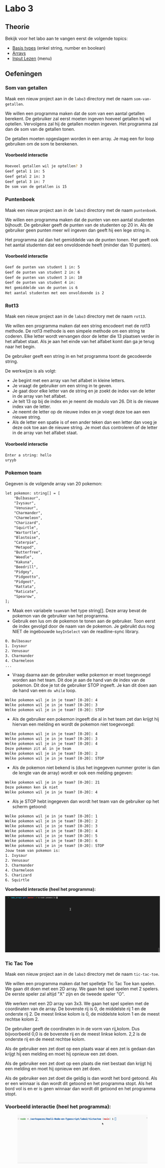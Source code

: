 # Labo 3

## Theorie

Bekijk voor het labo aan te vangen eerst de volgende topics:

* [Basis types](../nodejs-+-typescript/type-systeem/basic-types.md) (enkel string, number en boolean)
* [Arrays](../nodejs-+-typescript/type-systeem/arrays.md)
* [Input Lezen](../nodejs-+-typescript/input-lezen.md) (menu)

## Oefeningen

### Som van getallen

Maak een nieuw project aan in de `labo3` directory met de naam `som-van-getallen`.

We willen een programma maken dat de som van een aantal getallen berekent. De gebruiker zal eerst moeten ingeven hoeveel getallen hij wil optellen. Vervolgens zal hij de getallen moeten ingeven. Het programma zal dan de som van de getallen tonen.

De getallen moeten opgeslagen worden in een array. Je mag een for loop gebruiken om de som te berekenen.

#### Voorbeeld interactie

```bash
Hoeveel getallen wil je optellen? 3
Geef getal 1 in: 5
Geef getal 2 in: 3
Geef getal 3 in: 7
De som van de getallen is 15
```

### Puntenboek

Maak een nieuw project aan in de `labo3` directory met de naam `puntenboek`.

We willen een programma maken dat de punten van een aantal studenten bijhoudt. De gebruiker geeft de punten van de studenten op 20 in. Als de gebruiker geen punten meer wil ingeven dan geeft hij een lege string in.

Het programma zal dan het gemiddelde van de punten tonen. Het geeft ook het aantal studenten dat een onvoldoende heeft (minder dan 10 punten).

#### Voorbeeld interactie

```bash
Geef de punten van student 1 in: 5
Geef de punten van student 2 in: 6
Geef de punten van student 3 in: 10
Geef de punten van student 4 in: 
Het gemiddelde van de punten is 6
Het aantal studenten met een onvoldoende is 2
```

### Rot13

Maak een nieuw project aan in de `labo3` directory met de naam `rot13`.

We willen een programma maken dat een string encodeert met de rot13 methode. De rot13 methode is een simpele methode om een string te coderen. Elke letter wordt vervangen door de letter die 13 plaatsen verder in het alfabet staat. Als je aan het einde van het alfabet komt dan ga je terug naar het begin.

De gebruiker geeft een string in en het programma toont de gecodeerde string.

De werkwijze is als volgt:
- Je begint met een array van het alfabet in kleine letters.
- Je vraagt de gebruiker om een string in te geven.
- Je gaat door elke letter van de string en je zoekt de index van de letter in de array van het alfabet.
- Je telt 13 op bij de index en je neemt de modulo van 26. Dit is de nieuwe index van de letter.
- Je neemt de letter op de nieuwe index en je voegt deze toe aan een nieuwe string.
- Als de letter een spatie is of een ander teken dan een letter dan voeg je deze ook toe aan de nieuwe string. Je moet dus controleren of de letter in de array van het alfabet staat.

#### Voorbeeld interactie

```bash
Enter a string: hello
uryyb
```

### Pokemon team

Gegeven is de volgende array van 20 pokemon:

```
let pokemon: string[] = [
    "Bulbasaur",
    "Ivysaur",
    "Venusaur",
    "Charmander",
    "Charmeleon",
    "Charizard",
    "Squirtle",
    "Wartortle",
    "Blastoise",
    "Caterpie",
    "Metapod",
    "Butterfree",
    "Weedle",
    "Kakuna",
    "Beedrill",
    "Pidgey",
    "Pidgeotto",
    "Pidgeot",
    "Rattata",
    "Raticate",
    "Spearow",
];
```

* Maak een variabele `team`van het type string\[]. Deze array bevat de pokemon van de gebruiker van het programma.
* Gebruik een lus om de pokemon te tonen aan de gebruiker. Toon eerst de index gevolgd door de naam van de pokemon. Je gebruikt dus nog NIET de ingebouwde `keyInSelect` van de readline-sync library.

```
0. Bulbasaur
1. Ivysaur
2. Venusaur
3. Charmander
4. Charmeleon
...
```

* Vraag daarna aan de gebruiker welke pokemon er moet toegevoegd worden aan het team. Dit doe je aan de hand van de index van de pokemon. Dit doe je tot de gebruiker STOP ingeeft. Je kan dit doen aan de hand van een `do while` loop.

```
Welke pokemon wil je in je team? [0-20]: 4
Welke pokemon wil je in je team? [0-20]: 3
Welke pokemon wil je in je team? [0-20]: STOP
```

* Als de gebruiker een pokemon ingeeft die al in het team zet dan krijgt hij hiervan een melding en wordt de pokemon niet toegevoegd:

```
Welke pokemon wil je in je team? [0-20]: 4
Welke pokemon wil je in je team? [0-20]: 3
Welke pokemon wil je in je team? [0-20]: 4
Deze pokemon zit al in je team
Welke pokemon wil je in je team? [0-20]: 2
Welke pokemon wil je in je team? [0-20]: STOP
```

* Als de pokemon niet bekend is (dus het ingegeven nummer groter is dan de lengte van de array) wordt er ook een melding gegeven:

```
Welke pokemon wil je in je team? [0-20]: 21
Deze pokemon ken ik niet
Welke pokemon wil je in je team? [0-20]: 4
```

* Als je STOP hebt ingegeven dan wordt het team van de gebruiker op het scherm getoond:

```
Welke pokemon wil je in je team? [0-20]: 1
Welke pokemon wil je in je team? [0-20]: 2
Welke pokemon wil je in je team? [0-20]: 3
Welke pokemon wil je in je team? [0-20]: 4
Welke pokemon wil je in je team? [0-20]: 5
Welke pokemon wil je in je team? [0-20]: 6
Welke pokemon wil je in je team? [0-20]: STOP
Jouw team van pokemon is: 
1. Ivysaur
2. Venusaur
3. Charmander
4. Charmeleon
5. Charizard
6. Squirtle
```

**Voorbeeld interactie (heel het programma):**

![](../.gitbook/assets/pokemon.gif)

### Tic Tac Toe

Maak een nieuw project aan in de `labo3` directory met de naam `tic-tac-toe`.

We willen een programma maken dat het spelletje Tic Tac Toe kan spelen. We gaan dit doen met een 2D array. We gaan het spel spelen met 2 spelers. De eerste speler zal altijd "X" zijn en de tweede speler "O".

We werken met een 2D array van 3x3. We gaan het spel spelen met de coordinaten van de array. De bovenste rij is 0, de middelste rij 1 en de onderste rij 2. De meest linkse kolom is 0, de middelste kolom 1 en de meest rechtse kolom 2.

De gebruiker geeft de coordinaten in in de vorm van rij,kolom. Dus bijvoorbeeld 0,0 is de bovenste rij en de meest linkse kolom. 2,2 is de onderste rij en de meest rechtse kolom.

Als de gebruiker een zet doet op een plaats waar al een zet is gedaan dan krijgt hij een melding en moet hij opnieuw een zet doen.

Als de gebruiker een zet doet op een plaats die niet bestaat dan krijgt hij een melding en moet hij opnieuw een zet doen.

Als de gebruiker een zet doet die geldig is dan wordt het bord getoond. Als er een winnaar is dan wordt dit getoond en het programma stopt. Als het bord vol is en er is geen winnaar dan wordt dit getoond en het programma stopt.

### Voorbeeld interactie (heel het programma):



<figure><img src="../.gitbook/assets/tictactoe.gif" alt=""><figcaption></figcaption></figure>

